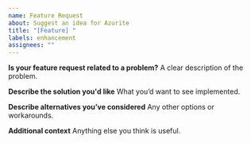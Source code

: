 ```yaml
---
name: Feature Request
about: Suggest an idea for Azurite
title: "[Feature] "
labels: enhancement
assignees: ""
---
```


**Is your feature request related to a problem?**
A clear description of the problem.

**Describe the solution you'd like**
What you’d want to see implemented.

**Describe alternatives you’ve considered**
Any other options or workarounds.

**Additional context**
Anything else you think is useful.
